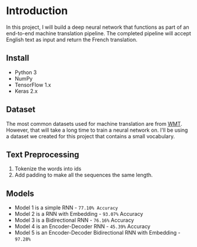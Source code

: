 # Introduction
In this project, I will build a deep neural network that functions as part of an end-to-end machine translation pipeline. The completed pipeline will accept English text as input and return the French translation.

## Install
- Python 3
- NumPy
- TensorFlow 1.x
- Keras 2.x

## Dataset
The most common datasets used for machine translation are from [WMT](http://www.statmt.org/). However, that will take a long time to train a neural network on. I'll be using a dataset we created for this project that contains a small vocabulary. 

## Text Preprocessing
1. Tokenize the words into ids
2. Add padding to make all the sequences the same length.

## Models
- Model 1 is a simple RNN - `77.10% Accuracy`
- Model 2 is a RNN with Embedding - `93.07%` Accuracy
- Model 3 is a Bidirectional RNN - `76.16%` Accuracy
- Model 4 is an Encoder-Decoder RNN - `45.39%` Accuracy
- Model 5 is an Encoder-Decoder Bidirectional RNN with Embedding - `97.28%`

